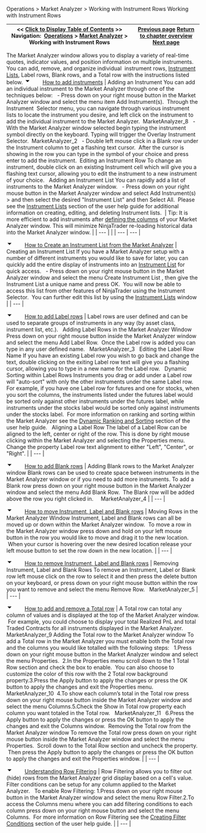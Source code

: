 ﻿
Operations > Market Analyzer > Working with Instrument Rows
Working with Instrument Rows

| << [Click to Display Table of Contents](working_with_instrument_rows.md) >> **Navigation:**     [Operations](operations-1.md) > [Market Analyzer](market_analyzer-1.md) > Working with Instrument Rows | [Previous page](creating_a_market_analyzer_win-1.md) [Return to chapter overview](market_analyzer-1.md) [Next page](working_with_columns-1.md) |
| --- | --- |
The Market Analyzer window allows you to display a variety of real-time quotes, indicator values, and position information on multiple instruments. You can add, remove, and organize individual  instrument rows, [Instrument Lists](instrument_lists-1.md), Label rows, Blank rows, and a Total row with the instructions listed below.
![tog_minus](tog_minus-1.gif)        [How to add instruments](javascript:HMToggle('toggle','HowToAddInstruments','HowToAddInstruments_ICON'))
| Adding an Instrument You can add an individual instrument to the Market Analyzer through one of the techniques below:   - Press down on your right mouse button in the Market Analyzer window and select the menu item Add Instrument(s).  Through the Instrument  Selector menu, you can navigate through various instrument lists to locate the instrument you desire, and left click on the instrument to add the individual instrument to the Market Analyzer.  MarketAnalyzer_8   - With the Market Analyzer window selected begin typing the instrument symbol directly on the keyboard. Typing will trigger the Overlay Instrument Selector.  MarketAnalyzer_2   - Double left mouse click in a Blank row under the Instrument column to get a flashing text cursor.  After the cursor is showing in the row you can type in the symbol of your choice and press enter to add the instrument.  Editing an Instrument Row To change an instrument, double click on an existing Instrument cell which will give you a flashing text cursor, allowing you to edit the instrument to a new instrument of your choice.   Adding an Instrument List You can rapidly add a list of instruments to the Market Analyzer window.   - Press down on your right mouse button in the Market Analyzer window and select Add Instrument(s) > and then select the desired "Instrument List" and then Select All.  Please see the [Instrument Lists](instrument_lists-1.md) section of the user help guide for additional information on creating, editing, and deleting Instrument lists.    | Tip: It is more efficient to add instruments after [defining the columns](working_with_columns-1.md) of your Market Analyzer window. This will minimize NinjaTrader re-loading historical data into the Market Analyzer window. | | --- | |
| --- | --- |

![tog_minus](tog_minus-1.gif)        [How to Create an Instrument List from the Market Analyzer](javascript:HMToggle('toggle','HowToCreateAnInstrumentListFromTheMarketAnalyzer','HowToCreateAnInstrumentListFromTheMarketAnalyzer_ICON'))
| Creating an Instrument List If you have a Market Analyzer setup with a number of different instruments you would like to save for later, you can quickly add the entire display of instruments into an [Instrument List](instrument_lists-1.md) for quick access.   - Press down on your right mouse button in the Market Analyzer window and select the menu Create Instrument List , then give the Instrument List a unique name and press OK.  You will now be able to access this list from other features of NinjaTrader using the Instrument Selector.  You can further edit this list by using the [Instrument Lists](instrument_lists-1.md) window |
| --- |

![tog_minus](tog_minus-1.gif)        [How to add Label rows](javascript:HMToggle('toggle','HowToAddLabelRows','HowToAddLabelRows_ICON'))
| Label rows are user defined and can be used to separate groups of instruments in any way (by asset class, instrument list, etc.).   Adding Label Rows in the Market Analyzer Window Press down on your right mouse button inside the Market Analyzer window and select the menu Add Label Row.  Once the Label row is added you can type in any user defined name.   MarketAnalyzer_3   Editing the Label Row Name If you have an existing Label row you wish to go back and change the text, double clicking on the exiting Label row text will give you a flashing cursor, allowing you to type in a new name for the Label row.   Dynamic Sorting within Label Rows Instruments you drag or add under a Label row will "auto-sort" with only the other instruments under the same Label row. For example, if you have one Label row for futures and one for stocks, when you sort the columns, the instruments listed under the futures label would be sorted only against other instruments under the futures label, while instruments under the stocks label would be sorted only against instruments under the stocks label.  For more information on ranking and sorting within the Market Analyzer see the [Dynamic Ranking and Sorting](dynamic_ranking_and_sorting-1.md) section of the user help guide.   Aligning a Label Row The label of a Label Row can be aligned to the left, center or right of the row. This is done by right mouse clicking within the Market Analyzer and selecting the Properties menu. Change the property Label row text alignment to either "Left", "Center", or "Right". |
| --- |

![tog_minus](tog_minus-1.gif)        [How to add Blank rows](javascript:HMToggle('toggle','HowToAddBlankRows','HowToAddBlankRows_ICON'))
| Adding Blank rows to the Market Analyzer window Blank rows can be used to create space between instruments in the Market Analyzer window or if you need to add more instruments. To add a Blank row press down on your right mouse button in the Market Analyzer window and select the menu Add Blank Row.  The Blank row will be added above the row you right clicked in.     MarketAnalyzer_4 |
| --- |

![tog_minus](tog_minus-1.gif)        [How to move Instrument, Label and Blank rows](javascript:HMToggle('toggle','HowToMoveInstrumentLabelAndBlankRows','HowToMoveInstrumentLabelAndBlankRows_ICON'))
| Moving Rows in the Market Analyzer Window Instrument, Label and Blank rows can all be moved up or down within the Market Analyzer window.  To move a row in the Market Analyzer window press down and hold on your left mouse button in the row you would like to move and drag it to the new location.  When your cursor is hovering over the new desired location release your left mouse button to set the row down in the new location. |
| --- |

![tog_minus](tog_minus-1.gif)        [How to remove Instrument, Label and Blank rows](javascript:HMToggle('toggle','HowToRemoveInstrumentLabelAndBlankRows','HowToRemoveInstrumentLabelAndBlankRows_ICON'))
| Removing Instrument, Label and Blank Rows To remove an Instrument, Label or Blank row left mouse click on the row to select it and then press the delete button on your keyboard, or press down on your right mouse button within the row you want to remove and select the menu Remove Row.   MarketAnalyzer_5 |
| --- |

![tog_minus](tog_minus-1.gif)        [How to add and remove a Total row](javascript:HMToggle('toggle','HowToAddAndRemoveATotalRow','HowToAddAndRemoveATotalRow_ICON'))
| A Total row can total any column of values and is displayed at the top of the Market Analyzer window.  For example, you could choose to display your total Realized PnL and total Traded Contracts for all instruments displayed in the Market Analyzer.   MarketAnalyzer_9 Adding the Total row to the Market Analyzer window To add a Total row in the Market Analyzer you must enable both the Total row and the columns you would like totalled with the following steps:    1.Press down on your right mouse button in the Market Analyzer window and select the menu Properties.  2.In the Properties menu scroll down to the 1 Total Row section and check the box to enable.  You can also choose to customize the color of this row with the 2 Total row background property.3.Press the Apply button to apply the changes or press the OK button to apply the changes and exit the Properties menu.   MarketAnalyzer_10  4.To show each column’s total in the Total row press down on your right mouse button inside the Market Analyzer window and select the menu Columns.5.Check the Show in Total row property each column you want totaled in the Total row.   MarketAnalyzer_11   6.Press the Apply button to apply the changes or press the OK button to apply the changes and exit the Columns window.  Removing the Total row from the Market Analyzer window To remove the Total row press down on your right mouse button inside the Market Analyzer window and select the menu Properties.  Scroll down to the Total Row section and uncheck the property.  Then press the Apply button to apply the changes or press the OK button to apply the changes and exit the Properties window. |
| --- |

![tog_minus](tog_minus-1.gif)        [Understanding Row Filtering](javascript:HMToggle('toggle','UnderstandingRowFiltering','UnderstandingRowFiltering_ICON'))
| Row Filtering allows you to filter out (hide) rows from the Market Analyzer grid display based on a cell's value. Filter conditions can be setup for any column applied to the Market Analyzer.   To enable Row Filtering: 1.Press down on your right mouse button in the Market Analyzer window and select the menu Row Filter.2.To access the Columns menu where you can add filtering conditions to each column press down on your right mouse button and select the menu Columns.  For more information on Row Filtering see the [Creating Filter Conditions](creating_cell_and_filter_condi-1.md) section of the user help guide. |
| --- |

